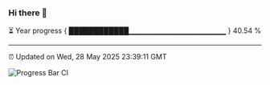 ### Hi there 👋

⏳ Year progress { ████████████▁▁▁▁▁▁▁▁▁▁▁▁▁▁▁▁▁▁ } 40.54 %

---

⏰ Updated on Wed, 28 May 2025 23:39:11 GMT

![Progress Bar CI](https://github.com/IshwaranRudhara/GIT-ACTION/workflows/Progress%20Bar%20CI/badge.svg)
